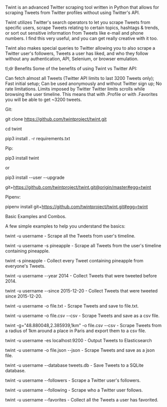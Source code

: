 
Twint is an advanced Twitter scraping tool written in Python that allows for scraping Tweets from Twitter profiles without using Twitter's API.

Twint utilizes Twitter's search operators to let you scrape Tweets from specific users, scrape Tweets relating to certain topics, hashtags & trends, or sort out sensitive information from Tweets like e-mail and phone numbers. I find this very useful, and you can get really creative with it too.

Twint also makes special queries to Twitter allowing you to also scrape a Twitter user's followers, Tweets a user has liked, and who they follow without any authentication, API, Selenium, or browser emulation.

tl;dr Benefits
Some of the benefits of using Twint vs Twitter API:

Can fetch almost all Tweets (Twitter API limits to last 3200 Tweets only);
Fast initial setup;
Can be used anonymously and without Twitter sign up;
No rate limitations.
Limits imposed by Twitter
Twitter limits scrolls while browsing the user timeline. This means that with .Profile or with .Favorites you will be able to get ~3200 tweets.

Git:

git clone https://github.com/twintproject/twint.git

cd twint

pip3 install . -r requirements.txt

Pip:

pip3 install twint

or

pip3 install --user --upgrade 

git+https://github.com/twintproject/twint.git@origin/master#egg=twint


Pipenv:


pipenv install git+https://github.com/twintproject/twint.git#egg=twint

Basic Examples and Combos.

A few simple examples to help you understand the basics:

twint -u username - Scrape all the Tweets from user's timeline.

twint -u username -s pineapple - Scrape all Tweets from the user's timeline containing pineapple.

twint -s pineapple - Collect every Tweet containing pineapple from everyone's Tweets.

twint -u username --year 2014 - Collect Tweets that were tweeted before 2014.

twint -u username --since 2015-12-20 - Collect Tweets that were tweeted since 2015-12-20.

twint -u username -o file.txt - Scrape Tweets and save to file.txt.

twint -u username -o file.csv --csv - Scrape Tweets and save as a csv file.

twint -g="48.880048,2.385939,1km" -o file.csv --csv - Scrape Tweets from a radius 
of 1km around a place in Paris and export them to a csv file.

twint -u username -es localhost:9200 - Output Tweets to Elasticsearch

twint -u username -o file.json --json - Scrape Tweets and save as a json file.

twint -u username --database tweets.db - Save Tweets to a SQLite database.

twint -u username --followers - Scrape a Twitter user's followers.

twint -u username --following - Scrape who a Twitter user follows.

twint -u username --favorites - Collect all the Tweets a user has favorited.


